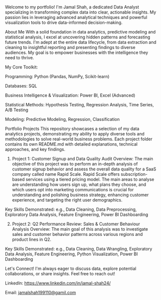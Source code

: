 Welcome to my portfolio! I'm Jamal Shah, a dedicated Data Analyst specializing in transforming complex data into clear, actionable insights. My passion lies in leveraging advanced analytical techniques and powerful visualization tools to drive data-informed decision-making.

About Me
With a solid foundation in data analytics, predictive modeling and statistical analysis, I excel at uncovering hidden patterns and forecasting future trends. I'm adept at the entire data lifecycle, from data extraction and cleaning to insightful reporting and presenting findings to diverse audiences. My goal is to empower businesses with the intelligence they need to thrive.

My Core Toolkit:

Programming: Python (Pandas, NumPy, Scikit-learn)

Databases: SQL

Business Intelligence & Visualization: Power BI, Excel (Advanced)

Statistical Methods: Hypothesis Testing, Regression Analysis, Time Series, A/B Testing

Modeling: Predictive Modeling, Regression, Classification

Portfolio Projects
This repository showcases a selection of my data analytics projects, demonstrating my ability to apply diverse tools and methodologies to solve real-world business problems. Each project folder contains its own README.md with detailed explanations, technical approaches, and key findings.

1. Project 1: Customer Signup and Data Quality Audit
Overview: The main objective of this project was to perform an in-depth analysis of customer signup behavior and assess the overall data quality for a SaaS company called name Rapid Scale. Rapid Scale offers subscription-based services using a tiered pricing model. The main areas to analyse are understanding how users sign up, what plans they choose, and which users opt into marketing communications is crucial for understanding and polishing  business strategy, enhancing customer experience, and targeting the right user demographics.

Key Skills Demonstrated: e.g., Data Cleaning, Data Preprocessing, Exploratory Data Analysis, Feature Engineering, Power BI Dashboarding

2. Project 2: Q2 Performance Review: Sales & Customer Behaviour Analysis
Overview: The main goal of this analysis was to investigate sales and customer behavior patterns across various regions and product lines in Q2.

Key Skills Demonstrated: e.g., Data Cleaning, Data Wrangling, Exploratory Data Analysis, Feature Engineering, Python Visualization, Power BI Dashboarding

Let's Connect!
I'm always eager to discuss data, explore potential collaborations, or share insights. Feel free to reach out!

LinkedIn: https://www.linkedin.com/in/jamal-shah24/

Email: jamalshah199110@gamil.com
